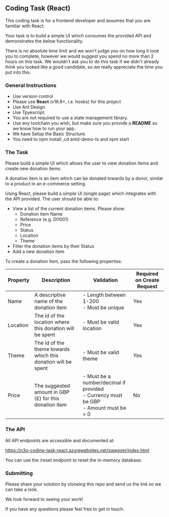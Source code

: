 ## Coding Task (React)

This coding task is for a frontend developer and assumes that you are familiar with React.

Your task is to build a simple UI which consumes the provided API and demonstrates the below functionality.

There is no absolute time limit and we won't judge you on how long it took you to complete, however we would suggest you spend no more than 2 hours on this task. We wouldn't ask you to do this task if we didn't already think you looked like a good candidate, so we really appreciate the time you put into this.

### General Instructions

- Use version control
- Please use **React** (v16.8+, i.e. hooks) for this project
- Use Ant Design.
- Use Tpyescript.
- You are not required to use a state management library.
- Use any toolchain you wish, but make sure you provide a **README** so we know how to run your app.
- We have Setup the Basic Structure.
- You need to npm install ,cd antd-demo-ts and npm start

### The Task

Please build a simple UI which allows the user to view donation items and create new donation items.

A donation item is an item which can be donated towards by a donor, similar to a product in an e-commerce setting.

Using React, please build a simple UI (single page) which integrates with the API provided. The user should be able to:

- View a list of the current donation items. Please show:
  - Donation item Name
  - Reference (e.g. DI1001)
  - Price
  - Status
  - Location
  - Theme
- Filter the donation items by their Status
- Add a new donation item

To create a donation item, pass the following properties:

| Property | Description                                                   | Validation                                                                                   | Required on Create Request |
| -------- | ------------------------------------------------------------- | -------------------------------------------------------------------------------------------- | -------------------------- |
| Name     | A descriptive name of the donation item                       | - Length between 1-200 <br> - Must be unique                                                 | Yes                        |
| Location | The id of the location where this donation will be spent      | - Must be valid location                                                                     | Yes                        |
| Theme    | The id of the theme towards which this donation will be spent | - Must be valid theme                                                                        | Yes                        |
| Price    | The suggested amount in GBP (£) for this donation item        | - Must be a number/decimal if provided <br> - Currency must be GBP <br> - Amount must be > 0 | No                         |

### The API

All API endpoints are accessible and documented at:

https://n3o-coding-task-react.azurewebsites.net/swagger/index.html

You can use the /reset endpoint to reset the in-memory database.

### Submitting

Please share your solution by cloneing this repo and send us the link so we can take a look.

We look forward to seeing your work!

If you have any questions please feel free to get in touch.
